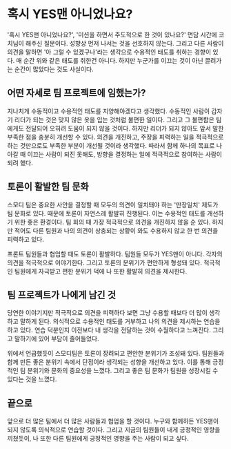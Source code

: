# 혹시 YES맨 아니었나요?

'혹시 YES맨 아니었나요?', '미션을 하면서 주도적으로 한 것이 있나요?' 면담 시간에 코치님이 해주신 질문이다. 성향상 먼저 나서는 것을 선호하지 않는다. 그리고 다른 사람이 의견을 말하면 '아 그럴 수 있겠구나'라는 생각으로 수용적인 태도를 취하는 경향이 있다. 매 순간 위와 같은 태도를 취한건 아니다. 하지만 누군가를 이끄는 것이 아닌 끌려가는 순간이 많았다는 것도 사실이다.

## 어떤 자세로 팀 프로젝트에 임했는가?
지나치게 수동적이고 수용적인 태도를 지양해야겠다고 생각했다. 수동적인 사람이 갑자기 리더가 되는 것은 맞지 않은 옷을 입는 것처럼 불편한 일이다. 그리고 그 불편함은 팀에게도 전달되어 오히려 도움이 되지 않을 것이다. 하지만 리더가 되지 않아도 앞서 말한 부족한 점을 충분히 개선할 수 있다. 의견을 개진하고, 주장을 피력하는 일을 적극적으로 하는 것만으로도 부족한 부분이 개선될 것이라 생각했다. 따라서 함께 하나의 목표로 나아갈 때 이끄는 사람이 되진 못해도, 방향을 결정하는 일에 적극적으로 참여하는 사람이 되려 했다.

## 토론이 활발한 팀 문화
스모디 팀은 중요한 사안을 결정할 때 모두의 의견이 일치돼야 하는 '만장일치' 제도가 팀 문화로 있다. 때문에 토론이 자연스레 활발히 진행된다. 이는 수용적인 태도를 개선하기 위한 좋은 환경이다. 팀 회의 때 가장 적극적으로 의견을 개진하지 않을 순 있다. 하지만 적어도 다른 팀원과 나의 의견이 상충되는 상황이 와도 수용하지 않고 한 번 의견을 피력하고 있다.

프론트 팀원들과 협업할 때도 토론이 활발하다. 팀원들 모두가 YES맨이 아니다. 각자의 의견을 적극적으로 이야기한다. 그리고 토론의 분위기가 편안하게 형성돼 있다. 적극적인 팀원에게 자극받고 편한 분위기 덕에 나 또한 활발히 의견을 제시한다. 

## 팀 프로젝트가 나에게 남긴 것
당연한 이야기지만 적극적으로 의견을 피력하다 보면 그냥 수용할 때보다 더 많이 생각하고 말하게 된다. 의식적으로 수용적인 태도를 거부하고 나의 의견을 제시하는 연습을 하고 있다. 연습 덕분인지 이전보다 내 생각을 전달하는 것이 수월하다고 느껴진다. 그리고 말하기에 있어 부담이 줄어들었다.

위에서 언급했듯이 스모디팀은 토론이 장려되고 편안한 분위기가 조성돼 있다. 팀원들과 함께 만든 좋은 분위기 속에서 단점이라 생각되는 성향을 개선하고 있다. 이를 통해 긍정적인 팀 분위기와 문화의 중요성을 느꼈다. 그리고 좋은 팀 문화가 팀원을 성장시킬 수 있다는 것을 느꼈다.

## 끝으로
앞으로 더 많은 팀에서 더 많은 사람들과 협업을 할 것이다. 누구와 함께하든 YES맨이 되지 않도록 의식적으로 연습할 것이다. 그리고 지금의 팀원들이 내게 긍정적인 영향을 끼쳤듯이, 나 또한 다른 팀원에게 긍정적인 영향을 주는 사람이 되고 싶다.
